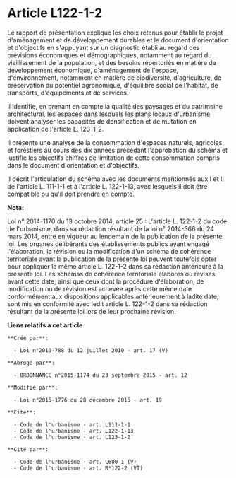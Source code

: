 # Article L122-1-2

Le rapport de présentation explique les choix retenus pour établir le projet d'aménagement et de développement durables et le
document d'orientation et d'objectifs en s'appuyant sur un diagnostic établi au regard des prévisions économiques et
démographiques, notamment au regard du vieillissement de la population, et des besoins répertoriés en matière de
développement économique, d'aménagement de l'espace, d'environnement, notamment en matière de biodiversité, d'agriculture, de
préservation du potentiel agronomique, d'équilibre social de l'habitat, de transports, d'équipements et de services. 

Il identifie, en prenant en compte la qualité des paysages et du patrimoine architectural, les espaces dans lesquels les
plans locaux d'urbanisme doivent analyser les capacités de densification et de mutation en application de l'article L.
123-1-2. 

Il présente une analyse de la consommation d'espaces naturels, agricoles et forestiers au cours des dix années précédant
l'approbation du schéma et justifie les objectifs chiffrés de limitation de cette consommation compris dans le document
d'orientation et d'objectifs. 

Il décrit l'articulation du schéma avec les documents mentionnés aux I et II de l'article L. 111-1-1 et à l'article L.
122-1-13, avec lesquels il doit être compatible ou qu'il doit prendre en compte.

**Nota:**

Loi n° 2014-1170 du 13 octobre 2014, article 25 : L'article L. 122-1-2 du code de l'urbanisme, dans sa rédaction résultant de
la loi n° 2014-366 du 24 mars 2014, entre en vigueur au lendemain de la publication de la présente loi. Les organes
délibérants des établissements publics ayant engagé l'élaboration, la révision ou la modification d'un schéma de cohérence
territoriale avant la publication de la présente loi peuvent toutefois opter pour appliquer le même article L. 122-1-2 dans
sa rédaction antérieure à la présente loi. Les schémas de cohérence territoriale élaborés ou révisés avant cette date, ainsi
que ceux dont la procédure d'élaboration, de modification ou de révision est achevée après cette même date conformément aux
dispositions applicables antérieurement à ladite date, sont mis en conformité avec ledit article L. 122-1-2 dans sa rédaction
résultant de la présente loi lors de leur prochaine révision.

**Liens relatifs à cet article**

	**Créé par**:

	  - Loi n°2010-788 du 12 juillet 2010 - art. 17 (V)

	**Abrogé par**:

	  - ORDONNANCE n°2015-1174 du 23 septembre 2015 - art. 12

	**Modifié par**:

	  - Loi n°2015-1776 du 28 décembre 2015 - art. 19

	**Cite**:

	  - Code de l'urbanisme - art. L111-1-1
	  - Code de l'urbanisme - art. L122-1-13
	  - Code de l'urbanisme - art. L123-1-2

	**Cité par**:

	  - Code de l'urbanisme - art. L600-1 (V)
	  - Code de l'urbanisme - art. R*122-2 (VT)
